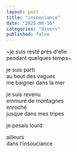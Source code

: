 ```yaml
---
layout: post
title: "insouciance"
date: "2025-08-16"
categories: "divers"
published: false
---
```


~je suis resté près d'elle  
pendant quelques temps~  

je suis parti  
au bout des vagues  
me baigner dans la mer  

je suis revenu  
emmuré de montagnes  
enroché  
jusque dans mes tripes  

je pesais lourd  

ailleurs     
dans l'insouciance  
